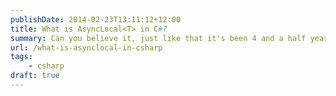 ```yaml
---
publishDate: 2014-02-23T13:11:12+12:00
title: What is AsyncLocal<T> in C#?
summary: Can you believe it, just like that it's been 4 and a half years since I wrote my initial series on multi-tenancy in ASP.NET and now .NET Core 8 is out. In this post I revisit multi-tenancy in ASP.NET Core and take a fresh look at how I'd implement multi-tenancy today.
url: /what-is-asynclocal-in-csharp
tags:
    - csharp
draft: true
---
```


